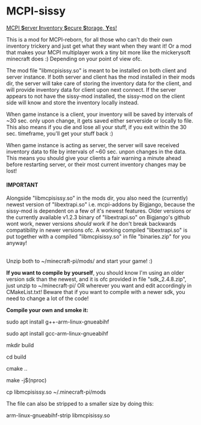 # MCPI-sissy
<u>MCPI <b>S</b>erver <b>I</b>nventory <b>S</b>ecure <b>S</b>torage, <b>Y</b>es!</u>

This is a mod for MCPI-reborn, for all those who can't do their own inventory trickery and just get what they want when they want it! Or a mod that makes your MCPI multiplayer work a tiny bit more like the mickerysoft minecraft does :) Depending on your point of view ofc.

The mod file "libmcpisissy.so" is meant to be installed on both client and server instance. If both server and client has the mod installed in their mods dir, the server will take care of storing the inventory data for the client, and will provide inventory data for client upon next connect. If the server appears to not have the sissy-mod installed, the sissy-mod on the client side will know and store the inventory locally instead.


When game instance is a client, your inventory will be saved by intervals of ~30 sec. only upon change, it gets saved either serverside or locally to file. This also means if you die and lose all your stuff, if you exit within the 30 sec. timeframe, you'll get your stuff back :)

When game instance is acting as server, the server will save received inventory data to file by intervals of ~60 sec. unpon changes in the data. This means you should give your clients a fair warning a minute ahead before restarting server, or their most current inventory changes may be lost!  

<h4>IMPORTANT</h4>
Alongside "libmcpisissy.so" in the mods dir, you also need the (currently) newest version of "libextrapi.so" i.e. mcpi-addons by Bigjango, because the sissy-mod is dependent on a few of it's newest features. Older versions or the currently available v1.2.3 binary of "libextrapi.so" on Bigjango's github wont work, newer versions <i>should</i> work if he don't break backwards compatibility in newer versions ofc. A working compiled "libextrapi.so" is put together with a compiled "libmcpisissy.so" in file "binaries.zip" for you anyway!<br><br>

Unzip both to ~/minecraft-pi/mods/ and start your game! :) 


<b>If you want to compile by yourself</b>, you should know I'm using an older version 
sdk than the newest, and it is ofc provided in file "sdk_2.4.8.zip", just unzip to 
~/minecraft-pi/ OR wherever you want and edit accordingly in CMakeList.txt!
Beware that if you want to compile with a newer sdk, you need to change a lot of the code!

<b>Compile your own and smoke it:</b>

sudo apt install g++-arm-linux-gnueabihf

sudo apt install gcc-arm-linux-gnueabihf

mkdir build

cd build

cmake ..

make -j$(nproc)

cp libmcpisissy.so ~/.minecraft-pi/mods


The file can also be stripped to a smaller size by doing this:

arm-linux-gnueabihf-strip libmcpisissy.so
